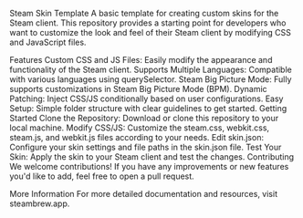 Steam Skin Template
A basic template for creating custom skins for the Steam client. This repository provides a starting point for developers who want to customize the look and feel of their Steam client by modifying CSS and JavaScript files.

Features
Custom CSS and JS Files: Easily modify the appearance and functionality of the Steam client.
Supports Multiple Languages: Compatible with various languages using querySelector.
Steam Big Picture Mode: Fully supports customizations in Steam Big Picture Mode (BPM).
Dynamic Patching: Inject CSS/JS conditionally based on user configurations.
Easy Setup: Simple folder structure with clear guidelines to get started.
Getting Started
Clone the Repository: Download or clone this repository to your local machine.
Modify CSS/JS: Customize the steam.css, webkit.css, steam.js, and webkit.js files according to your needs.
Edit skin.json: Configure your skin settings and file paths in the skin.json file.
Test Your Skin: Apply the skin to your Steam client and test the changes.
Contributing
We welcome contributions! If you have any improvements or new features you'd like to add, feel free to open a pull request.

More Information
For more detailed documentation and resources, visit steambrew.app.
